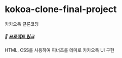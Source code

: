 # kokoa-clone-final-project
카카오톡 클론코딩



##### :link: [프로젝트 링크](https://kwaksohyun.github.io/kokoa-clone-final-project/)
 HTML, CSS를 사용하여 피너츠를 테마로 카카오톡 UI 구현
